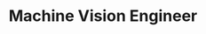 ---
layout: content

number: 2
company: "UCSF Proctor Foundation"
period: "May 2015 - May 2016"
supervisor: Dr. Travis Porco
title: "Machine Vision Engineer "
location: "San Francisco, CA"
description: "Worked on a grant funded project to detect Trachoma (an eye infection) in field images. I investigated and developed a collection of machine vision algorithms to classify images of eyelids. I worked with the PI to define the direction of the project and was the principal developer of the grading application."
---